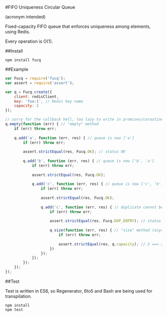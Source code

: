 #FIFO Uniqueness Circular Queue

(acronym intended)

Fixed-capacity FIFO queue that enforces uniqueness among elements, using Redis.

Every operation is O(1).

##Install

```
npm install fucq
```

##Example

```JavaScript
var Fucq = require('fucq');
var assert = require('assert');

var q = Fucq.create({
    client: redisClient,
    key: 'foo:1', // Redis key name
    capacity: 2
});

// sorry for the callback hell, too lazy to write in promises/coroutines
q.empty(function (err) { // "empty" method
    if (err) throw err;
    
    q.add('a', function (err, res) { // queue is now ['a']
        if (err) throw err;
        
        assert.strictEqual(res, Fucq.OK); // status OK
    
        q.add('b', function (err, res) { // queue is now ['b', 'a']
            if (err) throw err;
            
            assert.strictEqual(res, Fucq.OK);
    
            q.add('c', function (err, res) { // queue is now ['c', 'b']
                if (err) throw err;
                
                assert.strictEqual(res, Fucq.OK);
                
                q.add('c', function (err, res) { // duplicate cannot be added
                    if (err) throw err;
                    
                    assert.strictEqual(res, Fucq.DUP_ENTRY); // status DUP_ENTRY
                    
                    q.size(function (err, res) { // "size" method (asynchronous)
                        if (err) throw err;
                        
                        assert.strictEqual(res, q.capacity); // 2 === 2                    
                    })
                });
            });
        });
    });
});
```

##Test

Test is written in ES6, so Regenerator, 6to5 and Bash are being used for transpilation.

```
npm install
npm test
```
